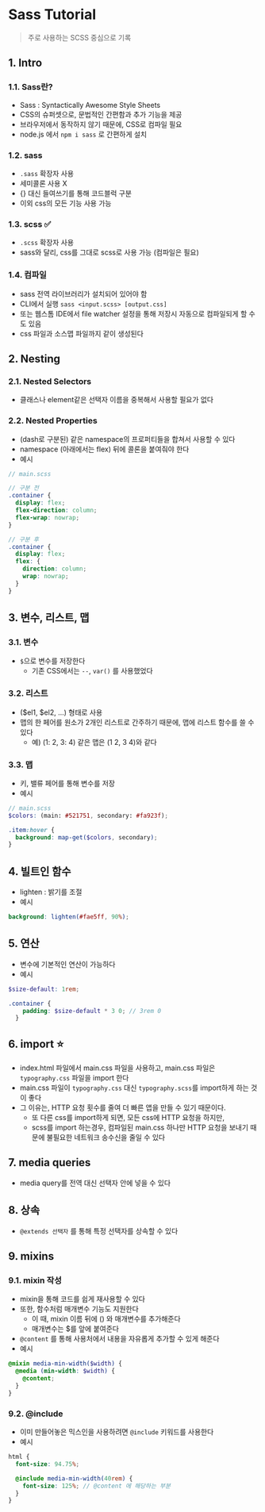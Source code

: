 # Sass Tutorial
> 주로 사용하는 SCSS 중심으로 기록
## 1. Intro
### 1.1. Sass란?
- Sass : Syntactically Awesome Style Sheets
- CSS의 슈퍼셋으로, 문법적인 간편함과 추가 기능을 제공
- 브라우저에서 동작하지 않기 때문에, CSS로 컴파일 필요
- node.js 에서 `npm i sass` 로 간편하게 설치
### 1.2. sass
- `.sass` 확장자 사용
- 세미콜론 사용 X
- {} 대신 들여쓰기를 통해 코드블럭 구분
- 이외 css의 모든 기능 사용 가능
### 1.3. scss ✅ 
- `.scss` 확장자 사용
- sass와 달리, css를 그대로 scss로 사용 가능 (컴파일은 필요)
### 1.4. 컴파일
- sass 전역 라이브러리가 설치되어 있어야 함
- CLI에서 실행 `sass <input.scss> [output.css]`
- 또는 웹스톰 IDE에서 file watcher 설정을 통해 저장시 자동으로 컴파일되게 할 수도 있음
- css 파일과 소스맵 파일까지 같이 생성된다
## 2. Nesting
### 2.1. Nested Selectors
- 클래스나 element같은 선택자 이름을 중복해서 사용할 필요가 없다
### 2.2. Nested Properties
- (dash로 구분된) 같은 namespace의 프로퍼티들을 합쳐서 사용할 수 있다
- namespace (아래에서는 flex) 뒤에 콜론을 붙여줘야 한다
- 예시

```scss
// main.scss

// 구분 전
.container {
  display: flex;
  flex-direction: column;
  flex-wrap: nowrap;
}

// 구분 후
.container {
  display: flex;
  flex: {
    direction: column;
    wrap: nowrap;
  }
}
```
## 3. 변수, 리스트, 맵
### 3.1. 변수
- `$`으로 변수를 저장한다
  - 기존 CSS에서는 `--`, `var()` 를 사용했었다
### 3.2. 리스트
- ($el1, $el2, ...) 형태로 사용
- 맵의 한 페어를 원소가 2개인 리스트로 간주하기 때문에, 맵에 리스트 함수를 쓸 수 있다
  - 예) (1: 2, 3: 4) 같은 맵은 (1 2, 3 4)와 같다
### 3.3. 맵
- 키, 밸류 페어를 통해 변수를 저장
- 예시
```scss
// main.scss
$colors: (main: #521751, secondary: #fa923f);

.item:hover {
  background: map-get($colors, secondary);
}
```

## 4. 빌트인 함수
- lighten : 밝기를 조절
- 예시

```scss
background: lighten(#fae5ff, 90%);
```

## 5. 연산
- 변수에 기본적인 연산이 가능하다
- 예시
```scss
$size-default: 1rem;

.container {
    padding: $size-default * 3 0; // 3rem 0
  }
```

## 6. import ⭐
- index.html 파일에서 main.css 파일을 사용하고, main.css 파일은 `typography.css` 파일을 import 한다
- main.css 파일이 `typography.css` 대신 `typography.scss`를 import하게 하는 것이 좋다
- 그 이유는, HTTP 요청 횟수를 줄여 더 빠른 앱을 만들 수 있기 때문이다.
  - 또 다른 css를 import하게 되면, 모든 css에 HTTP 요청을 하지만,
  - scss를 import 하는경우, 컴파일된 main.css 하나만 HTTP 요청을 보내기 때문에 불필요한 네트워크 송수신을 줄일 수 있다

## 7. media queries
- media query를 전역 대신 선택자 안에 넣을 수 있다

## 8. 상속
- `@extends 선택자` 를 통해 특정 선택자를 상속할 수 있다
## 9. mixins
### 9.1. mixin 작성
- mixin을 통해 코드를 쉽게 재사용할 수 있다
- 또한, 함수처럼 매개변수 기능도 지원한다
  - 이 때, mixin 이름 뒤에 () 와 매개변수를 추가해준다
  - 매개변수는 $를 앞에 붙여준다
- `@content` 를 통해 사용처에서 내용을 자유롭게 추가할 수 있게 해준다 
- 예시
```scss
@mixin media-min-width($width) {
  @media (min-width: $width) {
    @content;
  }
}
```
### 9.2. @include
- 이미 만들어놓은 믹스인을 사용하려면 `@include` 키워드를 사용한다
- 예시
```scss
html {
  font-size: 94.75%;

  @include media-min-width(40rem) {
    font-size: 125%; // @content 에 해당하는 부분
  }
}
```